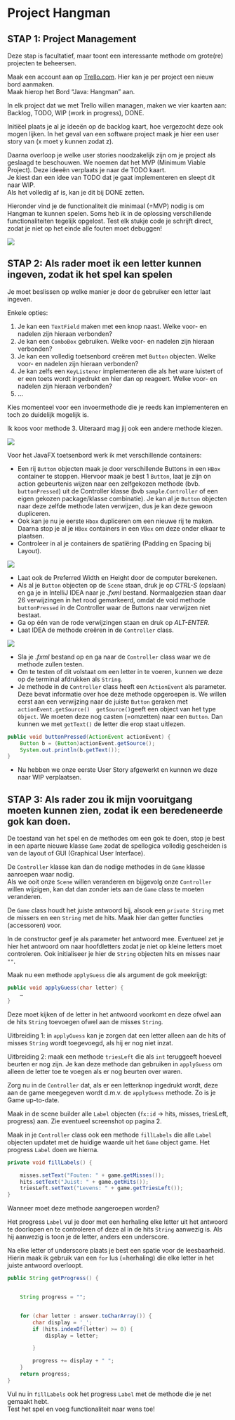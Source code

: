 # Project Hangman

## STAP 1: Project Management

Deze stap is facultatief, maar toont een interessante methode om grote\(re\) projecten te beheersen. 

Maak een account aan op [Trello.com](http://www.trello.com). Hier kan je per project een nieuw bord aanmaken.  
Maak hierop het Bord “Java: Hangman” aan.

In elk project dat we met Trello willen managen, maken we vier kaarten aan: Backlog, TODO, WIP \(work in progress\), DONE.

Initiëel plaats je al je ideeën op de backlog kaart, hoe vergezocht deze ook mogen lijken. In het geval van een software project maak je hier een user story van \(x moet y kunnen zodat z\).

Daarna overloop je welke user stories noodzakelijk zijn om je project als geslaagd te beschouwen. We noemen dat het MVP \(Minimum Viable Project\). Deze ideeën verplaats je naar de TODO kaart.  
Je kiest dan een idee van TODO dat je gaat implementeren en sleept dit naar WIP.  
Als het volledig af is, kan je dit bij DONE zetten.

Hieronder vind je de functionaliteit die minimaal \(=MVP\) nodig is om Hangman te kunnen spelen. Soms heb ik in de oplossing verschillende functionaliteiten tegelijk opgelost. Test elk stukje code je schrijft direct, zodat je niet op het einde alle fouten moet debuggen!

![](/assets/hm.png)

## STAP 2: Als rader moet ik een letter kunnen ingeven, zodat ik het spel kan spelen

Je moet beslissen op welke manier je door de gebruiker een letter laat ingeven.

Enkele opties:

1. Je kan een `TextField` maken met een knop naast. Welke voor- en nadelen zijn hieraan verbonden?
2. Je kan een `ComboBox` gebruiken. Welke voor- en nadelen zijn hieraan verbonden?
3. Je kan een volledig toetsenbord creëren met `Button` objecten. Welke voor- en nadelen zijn hieraan verbonden?
4. Je kan zelfs een `KeyListener` implementeren die als het ware luistert of er een toets wordt ingedrukt en hier dan op reageert. Welke voor- en nadelen zijn hieraan verbonden?
5. …

Kies momenteel voor een invoermethode die je reeds kan implementeren en toch zo duidelijk mogelijk is.

Ik koos voor methode 3. Uiteraard mag jij ook een andere methode kiezen.

![](/assets/implement.png)

Voor het JavaFX toetsenbord werk ik met verschillende containers:

* Een rij `Button` objecten maak je door verschillende Buttons in een `HBox` container te stoppen. Hiervoor maak je best 1 `Button`, laat je zijn on action gebeurtenis wijzen naar een zelfgekozen methode \(bvb. `buttonPressed`\) uit de Controller klasse \(bvb `sample`.`Controller` of een eigen gekozen package/klasse combinatie\). Je kan al je `Button` objecten naar deze zelfde methode laten verwijzen, dus je kan deze gewoon dupliceren.
* Ook kan je nu je eerste `Hbox` dupliceren om een nieuwe rij te maken.  Daarna stop je al je `HBox` containers in een `VBox`  om deze onder elkaar te plaatsen.
* Controleer in al je containers de spatiëring \(Padding en Spacing bij Layout\).

![](/assets/padding.png)

* Laat ook de Preferred Width en Height door de computer berekenen.
* Als al je `Button` objecten op de `Scene` staan, druk je op _CTRL-S_ \(opslaan\) en ga je in IntelliJ IDEA naar je _.fxml_ bestand. Normaalgezien staan daar 26 verwijzingen in het rood gemarkeerd, omdat de void methode `buttonPressed` in de Controller waar de Buttons naar verwijzen niet bestaat.
* Ga op één van de rode verwijzingen staan en druk op _ALT-ENTER_.
* Laat IDEA de methode creëren in de `Controller` class.

![](/assets/buttonPressed.png)

* Sla je _.fxml_ bestand op en ga naar de `Controller` class waar we de methode zullen testen.
* Om te testen of dit volstaat om een letter in te voeren, kunnen we deze op de terminal afdrukken als `String`.
* Je methode in de `Controller` class heeft een `ActionEvent` als parameter. Deze bevat informatie over hoe deze methode opgeroepen is. We willen eerst aan een verwijzing naar de juiste `Button` geraken met `actionEvent.getSource()  getSource()`geeft een object van het type `Object`. We moeten deze nog casten \(=omzetten\) naar een `Button`. Dan kunnen we met `getText()` de letter die erop staat uitlezen.

```java
public void buttonPressed(ActionEvent actionEvent) {  
    Button b = (Button)actionEvent.getSource(); 
    System.out.println(b.getText()); 
}
```

* Nu hebben we onze eerste User Story afgewerkt en kunnen we deze naar WIP verplaatsen.

## STAP 3: Als rader zou ik mijn vooruitgang moeten kunnen zien, zodat ik een beredeneerde gok kan doen.

De toestand van het spel en de methodes om een gok te doen, stop je best in een aparte nieuwe klasse `Game` zodat de spellogica volledig gescheiden is van de layout of GUI \(Graphical User Interface\).

De `Controller` klasse kan dan de nodige methodes in de `Game` klasse aanroepen waar nodig.  
 Als we ooit onze `Scene` willen veranderen en bijgevolg onze `Controller` willen wijzigen, kan dat dan zonder iets aan de `Game` class te moeten veranderen.

De `Game` class houdt het juiste antwoord bij, alsook een `private String` met de missers en een `String` met de hits. Maak hier dan getter functies \(accessoren\) voor.

In de constructor geef je als parameter het antwoord mee. Eventueel zet je hier het antwoord om naar hoofdletters zodat je niet op kleine letters moet controleren. Ook initialiseer je hier de `String` objecten hits en misses naar `""`.

Maak nu een methode `applyGuess` die als argument de gok meekrijgt:

```java
public void applyGuess(char letter) {
    …
}
```

Deze moet kijken of de letter in het antwoord voorkomt en deze ofwel aan de hits `String` toevoegen ofwel aan de misses `String`.

Uitbreiding 1: in `applyGuess` kan je zorgen dat een letter alleen aan de hits of misses `String` wordt toegevoegd, als hij er nog niet inzat.

Uitbreiding 2: maak een methode `triesLeft` die als `int` teruggeeft hoeveel beurten er nog zijn. Je kan deze methode dan gebruiken in `applyGuess` om alleen de letter toe te voegen als er nog beurten over waren.

Zorg nu in de `Controller` dat, als er een letterknop ingedrukt wordt, deze aan de game meegegeven wordt d.m.v. de `applyGuess` methode. Zo is je Game up-to-date.

Maak in de scene builder alle `Label` objecten \(`fx:id` -&gt; hits, misses, triesLeft, progress\) aan. Zie eventueel screenshot op pagina 2.

Maak in je `Controller` class ook een methode `fillLabels` die alle `Label` objecten updatet met de huidige waarde uit het `Game` object game. Het progress `Label` doen we hierna.

```java
private void fillLabels() {

    misses.setText("Fouten: " + game.getMisses());
    hits.setText("Juist: " + game.getHits());
    triesLeft.setText("Levens: " + game.getTriesLeft());
}
```

Wanneer moet deze methode aangeroepen worden?

Het progress `Label` vul je door met een herhaling elke letter uit het antwoord te doorlopen en te controleren of deze al in de hits `String` aanwezig is. Als hij aanwezig is toon je de letter, anders een underscore.

Na elke letter of underscore plaats je best een spatie voor de leesbaarheid. Hierin maak ik gebruik van een `for` lus \(=herhaling\) die elke letter in het juiste antwoord overloopt.

```java
public String getProgress() {


    String progress = "";


    for (char letter : answer.toCharArray()) {
        char display = '_';
        if (hits.indexOf(letter) >= 0) {
            display = letter;

        }

        progress += display + " ";
    }
    return progress;
}
```

Vul nu in `fillLabels` ook het progress `Label` met de methode die je net gemaakt hebt.  
Test het spel en voeg functionaliteit naar wens toe!

